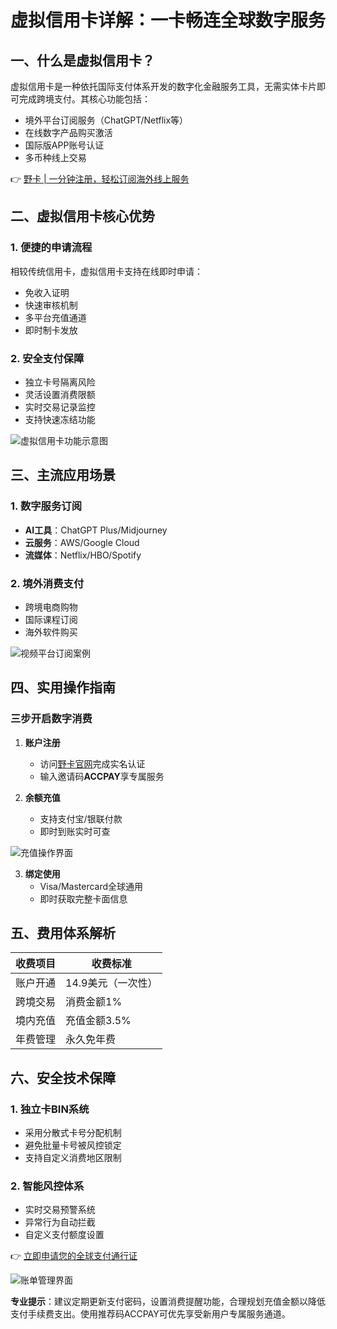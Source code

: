 # 虚拟信用卡详解：一卡畅连全球数字服务

## 一、什么是虚拟信用卡？
虚拟信用卡是一种依托国际支付体系开发的数字化金融服务工具，无需实体卡片即可完成跨境支付。其核心功能包括：
- 境外平台订阅服务（ChatGPT/Netflix等）
- 在线数字产品购买激活
- 国际版APP账号认证
- 多币种线上交易

👉 [野卡 | 一分钟注册，轻松订阅海外线上服务](https://bbtdd.com/yeka)

## 二、虚拟信用卡核心优势
### 1. 便捷的申请流程
相较传统信用卡，虚拟信用卡支持在线即时申请：
- 免收入证明
- 快速审核机制
- 多平台充值通道
- 即时制卡发放

### 2. 安全支付保障
- 独立卡号隔离风险
- 灵活设置消费限额
- 实时交易记录监控
- 支持快速冻结功能

![虚拟信用卡功能示意图](https://bbtdd.com/wp-content/uploads/img/066951725.webp)

## 三、主流应用场景
### 1. 数字服务订阅
- **AI工具**：ChatGPT Plus/Midjourney
- **云服务**：AWS/Google Cloud
- **流媒体**：Netflix/HBO/Spotify

### 2. 境外消费支付
- 跨境电商购物
- 国际课程订阅
- 海外软件购买

![视频平台订阅案例](https://bbtdd.com/wp-content/uploads/img/57488450928560.webp)

## 四、实用操作指南
### 三步开启数字消费
1. **账户注册**
   - 访问[野卡官网](https://bbtdd.com/yeka)完成实名认证
   - 输入邀请码**ACCPAY**享专属服务
   
2. **余额充值**
   - 支持支付宝/银联付款
   - 即时到账实时可查

![充值操作界面](https://bbtdd.com/wp-content/uploads/img/4169867908778.webp)

3. **绑定使用**
   - Visa/Mastercard全球通用
   - 即时获取完整卡面信息

## 五、费用体系解析
| 收费项目       | 收费标准             |
|----------------|----------------------|
| 账户开通       | 14.9美元（一次性）   |
| 跨境交易       | 消费金额1%           |
| 境内充值       | 充值金额3.5%         |
| 年费管理       | 永久免年费           |

## 六、安全技术保障
### 1. 独立卡BIN系统
- 采用分散式卡号分配机制
- 避免批量卡号被风控锁定
- 支持自定义消费地区限制

### 2. 智能风控体系
- 实时交易预警系统
- 异常行为自动拦截
- 自定义支付额度设置

👉 [立即申请您的全球支付通行证](https://bbtdd.com/yeka)

![账单管理界面](https://bbtdd.com/wp-content/uploads/img/659252791397746.webp)

**专业提示**：建议定期更新支付密码，设置消费提醒功能，合理规划充值金额以降低支付手续费支出。使用推荐码ACCPAY可优先享受新用户专属服务通道。